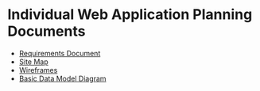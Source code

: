 # Individual Web Application Planning Documents
- [Requirements Document](https://github.com/g33ya/f25-cisc474-individual/blob/main/apps/docs/public/Requirements%20Document.pdf)
- [Site Map](https://github.com/g33ya/f25-cisc474-individual/blob/main/apps/docs/public/Site%20Map.PNG)
- [Wireframes](https://github.com/g33ya/f25-cisc474-individual/blob/main/apps/docs/public/LMSWireframes.pdf)
- [Basic Data Model Diagram](https://github.com/g33ya/f25-cisc474-individual/blob/main/apps/docs/public/Data%20Model.pdf)
